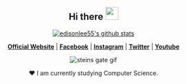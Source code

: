 <!-- Heading -->
<h2 align="center">Hi there <img src = "https://raw.githubusercontent.com/MartinHeinz/MartinHeinz/master/wave.gif" width = 30px></h2>


<p align="center">
  <a href="https://github.com/fdhliakbar"><img src="https://github-readme-stats.vercel.app/api?username=fdhliakbar&hide_border=true&show_icons=true" alt="edisonlee55's github stats"></a>
</p>

<p align="center">
  <strong><a href="#">Official Website</a></strong> |
  <strong><a href="https://www.facebook.com/fdhliakbar/">Facebook</a></strong> |
  <strong><a href="https://www.instagram.com/fdhliakbar/">Instagram</a></strong> |
  <strong><a href="https://twitter.com/Aozorasama1">Twitter</a></strong> |
  <strong><a href="#">Youtube</a></strong>
</p>

<p align="center">
  <img src = "https://github.com/fdhliakbar/fdhliakbar/assets/104522615/8595bc01-0be5-4608-84bb-2f7ee1ac98e2" alt = "steins gate gif">
</p>

<p align="center">❤ I am currently studying Computer Science.</p>
